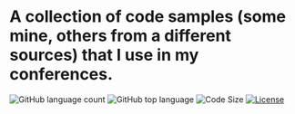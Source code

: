 # A collection of code samples (some mine, others from a different sources) that I use in my conferences.

![GitHub language count](https://img.shields.io/github/languages/count/rfinochi/confsamples?style=plastic)
![GitHub top language](https://img.shields.io/github/languages/top/rfinochi/confsamples?style=plastic)
![Code Size](https://img.shields.io/github/languages/code-size/rfinochi/confsamples?style=plastic)
[![License](https://img.shields.io/github/license/rfinochi/confsamples.svg?style=plastic)](https://opensource.org/licenses/mit-license.php)